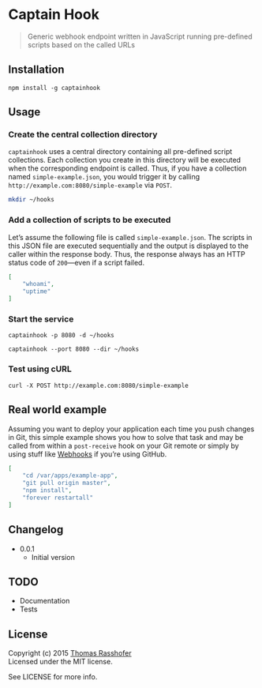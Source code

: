 # Captain Hook

> Generic webhook endpoint written in JavaScript running pre-defined scripts based on the called URLs

## Installation

	npm install -g captainhook

## Usage

### Create the central collection directory

`captainhook` uses a central directory containing all pre-defined script collections. Each collection you create in this directory will be executed when the corresponding endpoint is called. Thus, if you have a collection named `simple-example.json`, you would trigger it by calling `http://example.com:8080/simple-example` via `POST`.

```sh
mkdir ~/hooks
```

### Add a collection of scripts to be executed

Let’s assume the following file is called `simple-example.json`. The scripts in this JSON file are executed sequentially and the output is displayed to the caller within the response body. Thus, the response always has an HTTP status code of `200`—even if a script failed.

```json
[
	"whoami",
	"uptime"
]
```

### Start the service

```shell
captainhook -p 8080 -d ~/hooks
```

```shell
captainhook --port 8080 --dir ~/hooks
```

### Test using cURL

```
curl -X POST http://example.com:8080/simple-example
```

## Real world example

Assuming you want to deploy your application each time you push changes in Git, this simple example shows you how to solve that task and may be called from within a `post-receive` hook on your Git remote or simply by using stuff like [Webhooks](https://developer.github.com/webhooks/) if you’re using GitHub.

```json
[
	"cd /var/apps/example-app",
	"git pull origin master",
	"npm install",
	"forever restartall"
]
```

## Changelog

* 0.0.1
	* Initial version

## TODO

- Documentation
- Tests

## License

Copyright (c) 2015 [Thomas Rasshofer](http://thomasrasshofer.com/)  
Licensed under the MIT license.

See LICENSE for more info.
